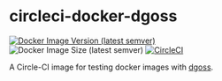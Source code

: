 # circleci-docker-dgoss

[![Docker Image Version (latest semver)](https://img.shields.io/docker/v/particleflux/circleci-docker-dgoss?sort=semver)](https://hub.docker.com/r/particleflux/circleci-docker-dgoss)
![Docker Image Size (latest semver)](https://img.shields.io/docker/image-size/particleflux/circleci-docker-dgoss?sort=semver)
[![CircleCI](https://circleci.com/gh/particleflux/circleci-docker-dgoss.svg?style=shield&circle-token=eb41ef3b480c3a6d51b158737e6713510d03c39d)](https://circleci.com/gh/particleflux/circleci-docker-dgoss)

A Circle-CI image for testing docker images with [dgoss].

[dgoss]: https://github.com/aelsabbahy/goss/tree/master/extras/dgoss
